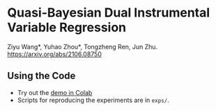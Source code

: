 # Quasi-Bayesian Dual Instrumental Variable Regression

Ziyu Wang\*, Yuhao Zhou\*, Tongzheng Ren, Jun Zhu. https://arxiv.org/abs/2106.08750

## Using the Code

* Try out the [demo in Colab](https://colab.research.google.com/github/meta-inf/qbdiv/blob/master/demo.ipynb)
* Scripts for reproducing the experiments are in `exps/`.
